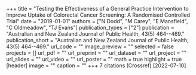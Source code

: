 +++
title = "Testing the Effectiveness of a General Practice Intervention to Improve Uptake of Colorectal Cancer Screening: A Randomised Controlled Trial"
date = "2019-01-01"
authors = ["N Dodd", "M Carey", "E Mansfield", "C Oldmeadow", "TJ Evans"]
publication_types = ["2"]
publication = "Australian and New Zealand Journal of Public Health, 43(5) 464--469."
publication_short = "Australian and New Zealand Journal of Public Health, 43(5) 464--469."
url_code = ""
image_preview = ""
selected = false
projects = []
url_pdf = ""
url_preprint = ""
url_dataset = ""
url_project = ""
url_slides = ""
url_video = ""
url_poster = ""
math = true
highlight = true
[header]
image = ""
caption = ""
+++
7 citations (Crossref) [2022-07-10]
